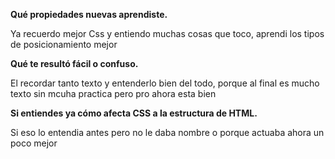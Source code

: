 **Qué propiedades nuevas aprendiste.**


Ya recuerdo mejor Css y entiendo muchas cosas que toco, aprendi  los tipos de posicionamiento mejor

**Qué te resultó fácil o confuso.**


El recordar tanto texto y entenderlo bien del todo, porque al final es mucho texto sin mcuha practica pero pro ahora esta bien

**Si entiendes ya cómo afecta CSS a la estructura de HTML.**


Si eso lo entendia antes pero no le daba nombre o porque actuaba ahora un poco mejor